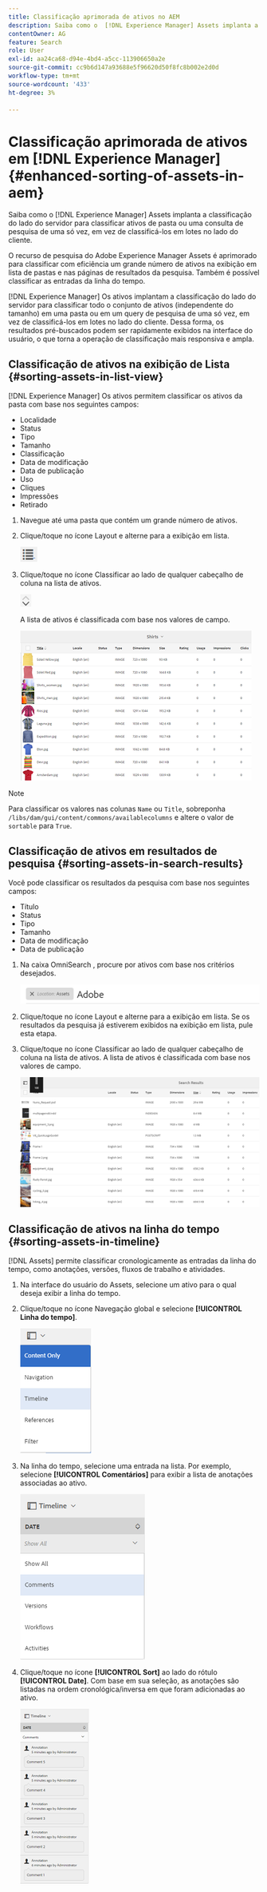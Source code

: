 ```yaml
---
title: Classificação aprimorada de ativos no AEM
description: Saiba como o  [!DNL Experience Manager] Assets implanta a classificação no lado do servidor para classificar ativos de pastas ou uma consulta de pesquisa de uma só vez, em vez de classificá-los em lotes no lado do cliente.
contentOwner: AG
feature: Search
role: User
exl-id: aa24ca68-d94e-4bd4-a5cc-113906650a2e
source-git-commit: cc9b6d147a93688e5f96620d50f8fc8b002e2d0d
workflow-type: tm+mt
source-wordcount: '433'
ht-degree: 3%

---
```


# Classificação aprimorada de ativos em [!DNL Experience Manager] {#enhanced-sorting-of-assets-in-aem}

Saiba como o [!DNL Experience Manager] Assets implanta a classificação do lado do servidor para classificar ativos de pasta ou uma consulta de pesquisa de uma só vez, em vez de classificá-los em lotes no lado do cliente.

O recurso de pesquisa do Adobe Experience Manager Assets é aprimorado para classificar com eficiência um grande número de ativos na exibição em lista de pastas e nas páginas de resultados da pesquisa. Também é possível classificar as entradas da linha do tempo.

[!DNL Experience Manager] Os ativos implantam a classificação do lado do servidor para classificar todo o conjunto de ativos (independente do tamanho) em uma pasta ou em um query de pesquisa de uma só vez, em vez de classificá-los em lotes no lado do cliente. Dessa forma, os resultados pré-buscados podem ser rapidamente exibidos na interface do usuário, o que torna a operação de classificação mais responsiva e ampla.

## Classificação de ativos na exibição de Lista {#sorting-assets-in-list-view}

[!DNL Experience Manager] Os ativos permitem classificar os ativos da pasta com base nos seguintes campos:

* Localidade
* Status
* Tipo
* Tamanho
* Classificação
* Data de modificação
* Data de publicação
* Uso
* Cliques
* Impressões
* Retirado

1. Navegue até uma pasta que contém um grande número de ativos.
1. Clique/toque no ícone Layout e alterne para a exibição em lista.

   ![chlimage_1-394](assets/chlimage_1-394.png)

1. Clique/toque no ícone Classificar ao lado de qualquer cabeçalho de coluna na lista de ativos.

   ![chlimage_1-395](assets/chlimage_1-395.png)

   A lista de ativos é classificada com base nos valores de campo.

   ![chlimage_1-396](assets/chlimage_1-396.png)

>[!NOTE]
>
>Para classificar os valores nas colunas `Name` ou `Title`, sobreponha `/libs/dam/gui/content/commons/availablecolumns` e altere o valor de `sortable` para `True`.

## Classificação de ativos em resultados de pesquisa {#sorting-assets-in-search-results}

Você pode classificar os resultados da pesquisa com base nos seguintes campos:

* Título
* Status
* Tipo
* Tamanho
* Data de modificação
* Data de publicação

1. Na caixa OmniSearch , procure por ativos com base nos critérios desejados.

   ![chlimage_1-397](assets/chlimage_1-397.png)

1. Clique/toque no ícone Layout e alterne para a exibição em lista. Se os resultados da pesquisa já estiverem exibidos na exibição em lista, pule esta etapa.
1. Clique/toque no ícone Classificar ao lado de qualquer cabeçalho de coluna na lista de ativos. A lista de ativos é classificada com base nos valores de campo.

   ![chlimage_1-398](assets/chlimage_1-398.png)

## Classificação de ativos na linha do tempo {#sorting-assets-in-timeline}

[!DNL Assets] permite classificar cronologicamente as entradas da linha do tempo, como anotações, versões, fluxos de trabalho e atividades.

1. Na interface do usuário do Assets, selecione um ativo para o qual deseja exibir a linha do tempo.
1. Clique/toque no ícone Navegação global e selecione **[!UICONTROL Linha do tempo]**.

   ![chlimage_1-399](assets/chlimage_1-399.png)

1. Na linha do tempo, selecione uma entrada na lista. Por exemplo, selecione **[!UICONTROL Comentários]** para exibir a lista de anotações associadas ao ativo.

   ![chlimage_1-400](assets/chlimage_1-400.png)

1. Clique/toque no ícone **[!UICONTROL Sort]** ao lado do rótulo **[!UICONTROL Date]**. Com base em sua seleção, as anotações são listadas na ordem cronológica/inversa em que foram adicionadas ao ativo.

   ![chlimage_1-401](assets/chlimage_1-401.png)
